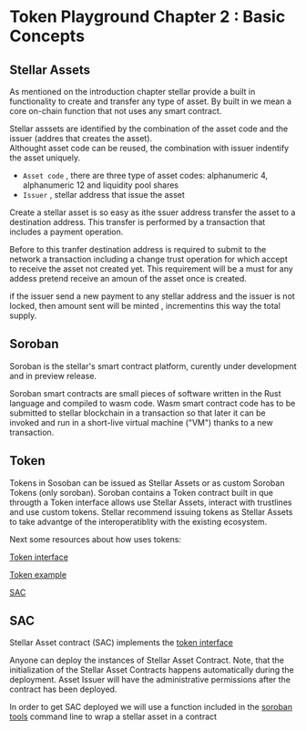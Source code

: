# Token Playground Chapter 2 : Basic Concepts


## Stellar Assets

As mentioned  on the introduction chapter stellar provide a built in functionality to create and transfer any type of asset.  By built in we mean a core on-chain function that not uses any smart contract. 

Stellar asssets are identified by the combination of the asset code and the issuer (addres that creates the asset).  
Althought asset code can be reused, the combination with issuer indentify the asset uniquely. 

- `Asset code` , there are three type of asset codes: alphanumeric 4, alphanumeric 12 and liquidity pool shares
- `Issuer` , stellar address that issue the asset

Create a stellar asset is so easy as ithe ssuer address transfer the asset to a destination address. This transfer is performed by a transaction that includes a payment operation.  

Before to this tranfer destination address is required to  submit to the network a transaction including a change trust operation for which accept to receive the asset not created yet. This requirement will be a must for any addess pretend receive an amoun of the asset once is created. 

if the issuer send a new payment  to any stellar address and  the issuer is not locked, then amount sent will be minted , incrementins this way the total supply.


## Soroban 

Soroban is the stellar's  smart contract  platform, curently under development and in preview release.

Soroban smart contracts are small pieces of software written in the Rust language  and compiled to wasm code. Wasm smart contract code has to be  submitted to stellar blockchain in a transaction so that later it can be  invoked  and run in a short-live virtual machine ("VM") thanks to a new transaction. 

 
## Token 


Tokens in Sosoban can be issued as Stellar Assets or as custom Soroban Tokens (only soroban). Soroban contains a Token contract built in que througth a Token interface allows use Stellar Assets, interact with trustlines and use custom tokens. Stellar recommend issuing tokens as Stellar Assets to take advantge of the interoperatiblity with the existing ecosystem.

Next some resources about how uses tokens: 

[Token interface](https://soroban.stellar.org/docs/reference/interfaces/token-interface)

[Token example](https://soroban.stellar.org/docs/how-to-guides/tokens)

[SAC](https://soroban.stellar.org/docs/how-to-guides/stellar-asset-contract)


## SAC 


Stellar Asset contract (SAC) implements  the [token interface](https://soroban.stellar.org/docs/reference/interfaces/token-interface) 

Anyone can deploy the instances of Stellar Asset Contract. Note, that the initialization of the Stellar Asset Contracts happens automatically during the deployment. Asset Issuer will have the administrative permissions after the contract has been deployed.

In order to get  SAC  deployed we will use a function included in the [soroban tools](https://github.com/stellar/soroban-tools) command line to wrap a stellar asset in a contract 




